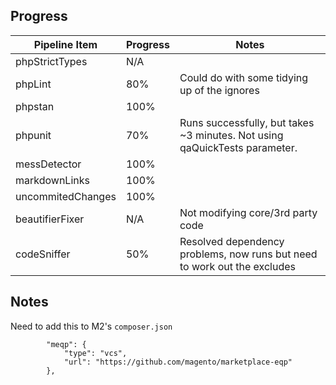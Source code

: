## Progress


| Pipeline Item    | Progress | Notes |
| ---------------- | -------- | ----- |
| phpStrictTypes   | N/A      |       |
| phpLint          | 80%      | Could do with some tidying up of the ignores |
| phpstan          | 100%     |       |
| phpunit          | 70%      | Runs successfully, but takes ~3 minutes. Not using qaQuickTests parameter. |
| messDetector     | 100%     |       |
| markdownLinks    | 100%     |       |
| uncommitedChanges| 100%     |       |
| beautifierFixer  | N/A      | Not modifying core/3rd party code |
| codeSniffer      | 50%      | Resolved dependency problems, now runs but need to work out the excludes |

## Notes

Need to add this to M2's `composer.json`

```
        "meqp": {
            "type": "vcs",
            "url": "https://github.com/magento/marketplace-eqp"
        },
```